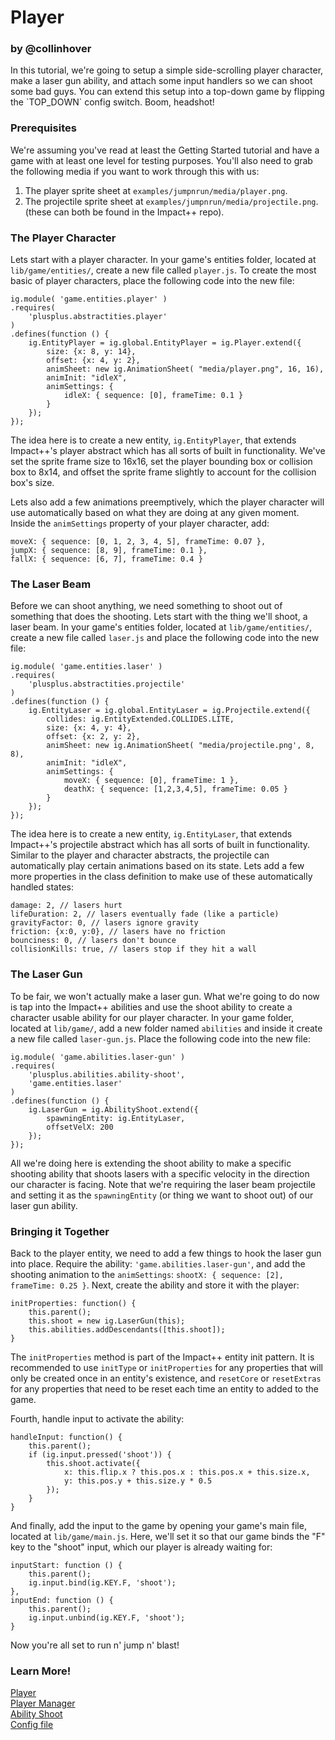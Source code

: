 <div class="hero-unit">
<h1>
Player
</h1>
<h3 class="subtext">by @collinhover</h3>
<div class="container-overview">
<p>
In this tutorial, we're going to setup a simple side-scrolling player character, make a laser gun ability, and attach some input handlers so we can shoot some bad guys. You can extend this setup into a top-down game by flipping the `TOP_DOWN` config switch. Boom, headshot!
</p>
</div>
</div>

### Prerequisites
We're assuming you've read at least the Getting Started tutorial and have a game with at least one level for testing purposes. You'll also need to grab the following media if you want to work through this with us:
1. The player sprite sheet at `examples/jumpnrun/media/player.png`.
2. The projectile sprite sheet at `examples/jumpnrun/media/projectile.png`.
(these can both be found in the Impact++ repo).

### The Player Character
Lets start with a player character. In your game's entities folder, located at `lib/game/entities/`, create a new file called `player.js`. To create the most basic of player characters, place the following code into the new file:
```
ig.module( 'game.entities.player' )
.requires(
	'plusplus.abstractities.player'
)
.defines(function () {
	ig.EntityPlayer = ig.global.EntityPlayer = ig.Player.extend({
		size: {x: 8, y: 14},
		offset: {x: 4, y: 2},
		animSheet: new ig.AnimationSheet( "media/player.png", 16, 16),
		animInit: "idleX",
		animSettings: {
			idleX: { sequence: [0], frameTime: 0.1 }
		}
	});
});
```
The idea here is to create a new entity, `ig.EntityPlayer`, that extends Impact++'s player abstract which has all sorts of built in functionality. We've set the sprite frame size to 16x16, set the player bounding box or collision box to 8x14, and offset the sprite frame slightly to account for the collision box's size.

Lets also add a few animations preemptively, which the player character will use automatically based on what they are doing at any given moment. Inside the `animSettings` property of your player character, add:
```
moveX: { sequence: [0, 1, 2, 3, 4, 5], frameTime: 0.07 },
jumpX: { sequence: [8, 9], frameTime: 0.1 },
fallX: { sequence: [6, 7], frameTime: 0.4 }
```

### The Laser Beam
Before we can shoot anything, we need something to shoot out of something that does the shooting. Lets start with the thing we'll shoot, a laser beam. In your game's entities folder, located at `lib/game/entities/`, create a new file called `laser.js` and place the following code into the new file:
```
ig.module( 'game.entities.laser' )
.requires(
	'plusplus.abstractities.projectile'
)
.defines(function () {
	ig.EntityLaser = ig.global.EntityLaser = ig.Projectile.extend({
		collides: ig.EntityExtended.COLLIDES.LITE,
		size: {x: 4, y: 4},
		offset: {x: 2, y: 2},
		animSheet: new ig.AnimationSheet( "media/projectile.png', 8, 8),
		animInit: "idleX",
		animSettings: {
			moveX: { sequence: [0], frameTime: 1 },
			deathX: { sequence: [1,2,3,4,5], frameTime: 0.05 }
		}
	});
});
```
The idea here is to create a new entity, `ig.EntityLaser`, that extends Impact++'s projectile abstract which has all sorts of built in functionality. Similar to the player and character abstracts, the projectile can automatically play certain animations based on its state. Lets add a few more properties in the class definition to make use of these automatically handled states:
```
damage: 2, // lasers hurt
lifeDuration: 2, // lasers eventually fade (like a particle)
gravityFactor: 0, // lasers ignore gravity
friction: {x:0, y:0}, // lasers have no friction
bounciness: 0, // lasers don't bounce
collisionKills: true, // lasers stop if they hit a wall
```

### The Laser Gun
To be fair, we won't actually make a laser gun. What we're going to do now is tap into the Impact++ abilities and use the shoot ability to create a character usable ability for our player character. In your game folder, located at `lib/game/`, add a new folder named `abilities` and inside it create a new file called `laser-gun.js`. Place the following code into the new file:
```
ig.module( 'game.abilities.laser-gun' )
.requires(
	'plusplus.abilities.ability-shoot',
	'game.entities.laser'
)
.defines(function () {
	ig.LaserGun = ig.AbilityShoot.extend({
		spawningEntity: ig.EntityLaser,
		offsetVelX: 200
	});
});
```
All we're doing here is extending the shoot ability to make a specific shooting ability that shoots lasers with a specific velocity in the direction our character is facing. Note that we're requiring the laser beam projectile and setting it as the `spawningEntity` (or thing we want to shoot out) of our laser gun ability.

### Bringing it Together
Back to the player entity, we need to add a few things to hook the laser gun into place. Require the ability: `'game.abilities.laser-gun'`, and add the shooting animation to the `animSettings`: `shootX: { sequence: [2], frameTime: 0.25 }`. Next, create the ability and store it with the player:
```
initProperties: function() {
	this.parent();
	this.shoot = new ig.LaserGun(this);
	this.abilities.addDescendants([this.shoot]);
}
```
The `initProperties` method is part of the Impact++ entity init pattern. It is recommended to use `initType` or `initProperties` for any properties that will only be created once in an entity's existence, and `resetCore` or `resetExtras` for any properties that need to be reset each time an entity to added to the game.

Fourth, handle input to activate the ability:
```
handleInput: function() {
	this.parent();
	if (ig.input.pressed('shoot')) {
		this.shoot.activate({
			x: this.flip.x ? this.pos.x : this.pos.x + this.size.x,
			y: this.pos.y + this.size.y * 0.5
		});
	}
}
``` 

And finally, add the input to the game by opening your game's main file, located at `lib/game/main.js`. Here, we'll set it so that our game binds the "F" key to the "shoot" input, which our player is already waiting for:
```
inputStart: function () {
	this.parent();
	ig.input.bind(ig.KEY.F, 'shoot');
},
inputEnd: function () {
	this.parent();
	ig.input.unbind(ig.KEY.F, 'shoot');
}
```

Now you're all set to run n' jump n' blast!

### Learn More!
[Player](ig.Player.html)  
[Player Manager](ig.PlayerManager.html)  
[Ability Shoot](ig.AbilityShoot.html)  
[Config file](ig.CONFIG.html)  